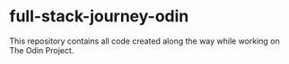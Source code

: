 # full-stack-journey-odin
This repository contains all code created along the way while working on The Odin Project.
